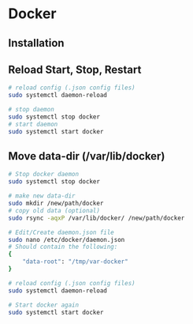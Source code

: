 # Docker

## Installation

## Reload Start, Stop, Restart

```bash
# reload config (.json config files)
sudo systemctl daemon-reload

# stop daemon
sudo systemctl stop docker
# start daemon
sudo systemctl start docker
```

## Move data-dir (/var/lib/docker)

```bash
# Stop docker daemon
sudo systemctl stop docker

# make new data-dir
sudo mkdir /new/path/docker
# copy old data (optional)
sudo rsync -aqxP /var/lib/docker/ /new/path/docker

# Edit/Create daemon.json file
sudo nano /etc/docker/daemon.json
# Should contain the following:
{
    "data-root": "/tmp/var-docker"
}

# reload config (.json config files)
sudo systemctl daemon-reload

# Start docker again
sudo systemctl start docker
```
